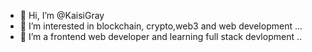 - 👋 Hi, I’m @KaisiGray
- 👀 I’m interested in blockchain, crypto,web3 and web development ...
- 🌱 I’m a frontend web developer and learning full stack devlopment ..


<!---
KaisiGray/KaisiGray is a ✨ special ✨ repository because its `README.md` (this file) appears on your GitHub profile.
You can click the Preview link to take a look at your changes.
--->
